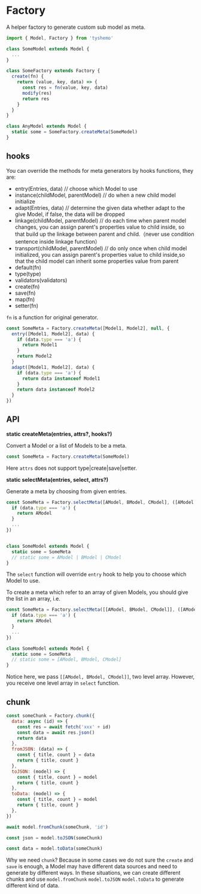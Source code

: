 # Factory

A helper factory to generate custom sub model as meta.

```js
import { Model, Factory } from 'tyshemo'

class SomeModel extends Model {
  ...
}

class SomeFactory extends Factory {
  create(fn) {
    return (value, key, data) => {
      const res = fn(value, key, data)
      modify(res)
      return res
    }
  }
}

class AnyModel extends Model {
  static some = SomeFactory.createMeta(SomeModel)
}
```

## hooks

You can override the methods for meta generators by hooks functions, they are:

- entry(Entries, data) // choose which Model to use
- instance(childModel, parentModel) // do when a new child model initialize
- adapt(Entries, data) // determine the given data whether adapt to the give Model, if false, the data will be dropped
- linkage(childModel, parentModel) // do each time when parent model changes, you can assign parent's properties value to child inside, so that build up the linkage between parent and child.（never use condition sentence inside linkage function）
- transport(childModel, parentModel) // do only once when child model initialized, you can assign parent's properties value to child inside,so that the child model can inherit some properties value from parent
- default(fn)
- type(type)
- validators(validators)
- create(fn)
- save(fn)
- map(fn)
- setter(fn)

`fn` is a function for original generator.

```js
const SomeMeta = Factory.createMeta([Model1, Model2], null, {
  entry([Model1, Model2], data) {
    if (data.type === 'a') {
      return Model1
    }
    return Model2
  }
  adapt([Model1, Model2], data) {
    if (data.type === 'a') {
      return data instanceof Model1
    }
    return data instanceof Model2
  }
})
```

## API

**static createMeta(entries, attrs?, hooks?)**

Convert a Model or a list of Models to be a meta.

```js
const SomeMeta = Factory.createMeta(SomeModel)
```

Here `attrs` does not support type|create|save|setter.

**static selectMeta(entries, select, attrs?)**

Generate a meta by choosing from given entries.

```js
const SomeMeta = Factory.selectMeta([AModel, BModel, CModel], ([AModel, BModel, CModel], data, key, parentModel) => {
  if (data.type === 'a') {
    return AModel
  }
  ...
})


class SomeModel extends Model {
  static some = SomeMeta
  // static some = AModel | BModel | CModel
}
```

The `select` function will override `entry` hook to help you to choose which Model to use.

To create a meta which refer to an array of given Models, you should give the list in an array, i.e.

```js
const SomeMeta = Factory.selectMeta([[AModel, BModel, CModel]], ([AModel, BModel, CModel], data, key, parentModel) => {
  if (data.type === 'a') {
    return AModel
  }
  ...
})

class SomeModel extends Model {
  static some = SomeMeta
  // static some = [AModel, BModel, CModel]
}
```

Notice here, we pass `[[AModel, BModel, CModel]]`, two level array. However, you receive one level array in `select` function.

## chunk

```js
const someChunk = Factory.chunk({
  data: async (id) => {
    const res = await fetch('xxx' + id)
    const data = await res.json()
    return data
  },
  fromJSON: (data) => {
    const { title, count } = data
    return { title, count }
  },
  toJSON: (model) => {
    const { title, count } = model
    return { title, count }
  },
  toData: (model) => {
    const { title, count } = model
    return { title, count }
  },
})
```

```js
await model.fromChunk(someChunk, 'id')

const json = model.toJSON(someChunk)

const data = model.toData(someChunk)
```

Why we need `chunk`? Because in some cases we do not sure the `create` and `save` is enough, a Model may have different data sources and need to generate by different ways. In these situations, we can create different chunks and use `model.fromChunk` `model.toJSON` `model.toData` to generate different kind of data.
